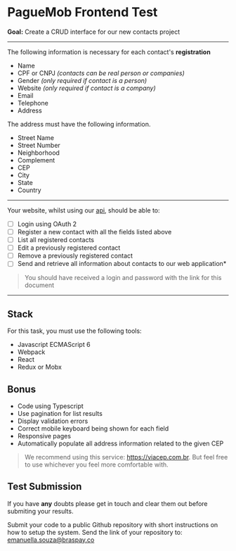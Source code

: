 # PagueMob Frontend Test

**Goal:** Create a CRUD interface for our new contacts project

---
The following information is necessary for each contact's **registration**

 - Name
 - CPF or CNPJ *(contacts can be real person or companies)*
 - Gender *(only required if contact is a person)*
 - Website *(only required if contact is a company)*
 - Email
 - Telephone
 - Address

The address must have the following information.

 - Street Name
 - Street Number
 - Neighborhood
 - Complement
 - CEP
 - City
 - State
 - Country

---
Your website, whilst using our [api], should be able to:

 - [ ] Login using OAuth 2
 - [ ] Register a new contact with all the fields listed above
 - [ ] List all registered contacts
 - [ ] Edit a previously registered contact
 - [ ] Remove a previously registered contact
 - [ ] Send and retrieve all information about contacts to our web application*

> You should have received a login and password with the link for this document

---
## Stack

For this task, you must use the following tools:

 - Javascript ECMAScript 6
 - Webpack
 - React
 - Redux or Mobx

## Bonus

 - Code using Typescript
 - Use pagination for list results
 - Display validation errors
 - Correct mobile keyboard being shown for each field
 - Responsive pages
 - Automatically populate all address information related to the given CEP

> We recommend using this service: https://viacep.com.br. But feel free to use whichever you feel more comfortable with.

## Test Submission

If you have **any** doubts please get in touch and clear them out before submiting your results.

Submit your code to a public Github repository with short instructions on how to setup the system.
Send the link of your repository to: [emanuella.souza@braspay.co](mailto:emanuella.souza@braspay.co)

[api]: http://www.paguemob.com/interviews
